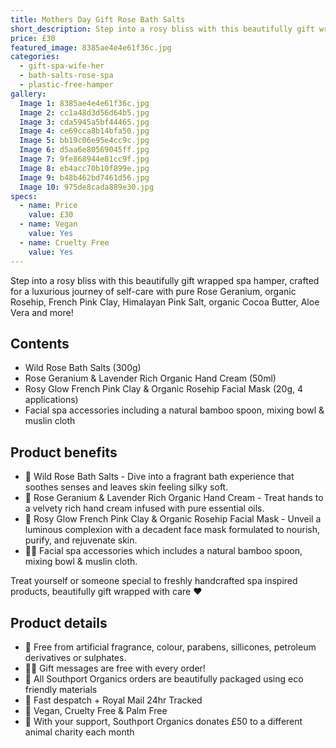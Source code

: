```yaml
---
title: Mothers Day Gift Rose Bath Salts
short_description: Step into a rosy bliss with this beautifully gift wrapped spa hamper, crafted for a luxurious jou...
price: £30
featured_image: 8385ae4e4e61f36c.jpg
categories:
  - gift-spa-wife-her
  - bath-salts-rose-spa
  - plastic-free-hamper
gallery:
  Image 1: 8385ae4e4e61f36c.jpg
  Image 2: cc1a48d3d56d64b5.jpg
  Image 3: cda5945a5bf44465.jpg
  Image 4: ce69cca8b14bfa50.jpg
  Image 5: bb19c06e95e4cc9c.jpg
  Image 6: d5aa6e80569045ff.jpg
  Image 7: 9fe868944e81cc9f.jpg
  Image 8: eb4acc70b10f899e.jpg
  Image 9: b48b462bd7461d56.jpg
  Image 10: 975de8cada889e30.jpg
specs:
  - name: Price
    value: £30
  - name: Vegan
    value: Yes
  - name: Cruelty Free
    value: Yes
---
```


Step into a rosy bliss with this beautifully gift wrapped spa hamper, crafted for a luxurious journey of self-care with pure Rose Geranium, organic Rosehip, French Pink Clay, Himalayan Pink Salt, organic Cocoa Butter, Aloe Vera and more!

## Contents

- Wild Rose Bath Salts (300g)
- Rose Geranium & Lavender Rich Organic Hand Cream (50ml)
- Rosy Glow French Pink Clay & Organic Rosehip Facial Mask (20g, 4 applications)
- Facial spa accessories including a natural bamboo spoon, mixing bowl & muslin cloth

## Product benefits

- 🌹 Wild Rose Bath Salts - Dive into a fragrant bath experience that soothes senses and leaves skin feeling silky soft.
- 👋 Rose Geranium & Lavender Rich Organic Hand Cream - Treat hands to a velvety rich hand cream infused with pure essential oils.
- 🌷 Rosy Glow French Pink Clay & Organic Rosehip Facial Mask - Unveil a luminous complexion with a decadent face mask formulated to nourish, purify, and rejuvenate skin.
- 🧖‍♀️ Facial spa accessories which includes a natural bamboo spoon, mixing bowl & muslin cloth.

Treat yourself or someone special to freshly handcrafted spa inspired products, beautifully gift wrapped with care ❤️

## Product details

- 🍊 Free from artificial fragrance, colour, parabens, sillicones, petroleum derivatives or sulphates.
- ✍🏼 Gift messages are free with every order!
- 🌿 All Southport Organics orders are beautifully packaged using eco friendly materials
- 📮 Fast despatch + Royal Mail 24hr Tracked
- 🐰 Vegan, Cruelty Free & Palm Free
- 🐾 With your support, Southport Organics donates £50 to a different animal charity each month
